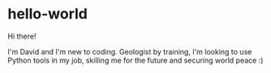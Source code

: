 # hello-world

Hi there!

I'm David and I'm new to coding. Geologist by training, I'm looking to use Python tools in my job, skilling me for the future and securing world peace :)
